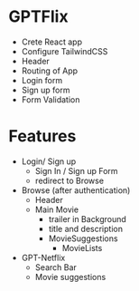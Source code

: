# GPTFlix

- Crete React app
- Configure TailwindCSS
- Header
- Routing of App
- Login form
- Sign up form
- Form Validation

# Features

- Login/ Sign up
  - Sign In / Sign up Form
  - redirect to Browse
- Browse (after authentication)
  - Header
  - Main Movie
    - trailer in Background
    - title and description
    - MovieSuggestions
      - MovieLists
- GPT-Netflix
  - Search Bar
  - Movie suggestions
